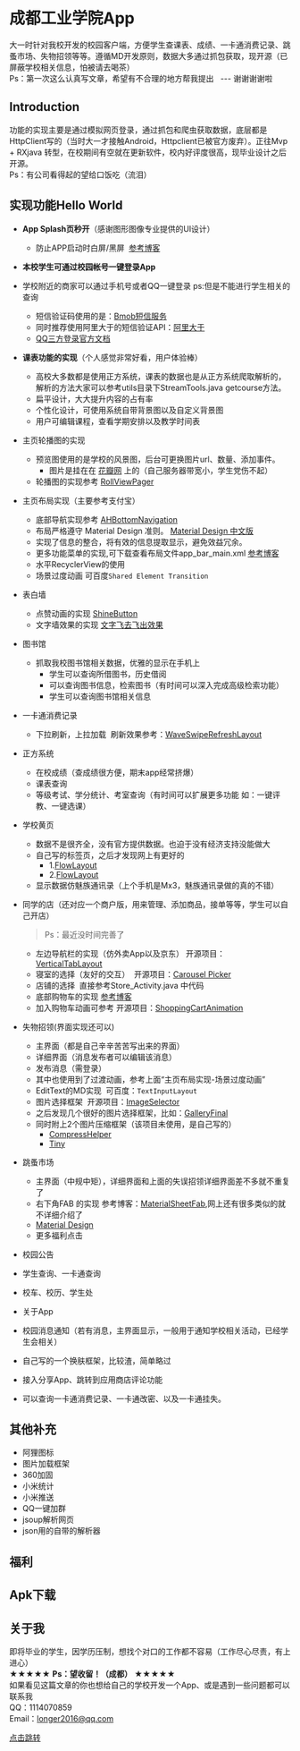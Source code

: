 成都工业学院App
====
大一时针对我校开发的校园客户端，方便学生查课表、成绩、一卡通消费记录、跳蚤市场、失物招领等等。遵循MD开发原则，数据大多通过抓包获取，现开源（已屏蔽学校相关信息，怕被请去喝茶）
<br>Ps：第一次这么认真写文章，希望有不合理的地方帮我提出   --- 谢谢谢谢啦

Introduction
----
功能的实现主要是通过模拟网页登录，通过抓包和爬虫获取数据，底层都是HttpClient写的（当时大一才接触Android，Httpclient已被官方废弃）。正往Mvp + RXjava 转型，在校期间有空就在更新软件，校内好评度很高，现毕业设计之后开源。
<br>Ps：有公司看得起的望给口饭吃（流泪）

实现功能<span id="jump">Hello World</span>  
----
* **App Splash页秒开**（感谢图形图像专业提供的UI设计）
  * 防止APP启动时白屏/黑屏  [参考博客](http://blog.csdn.net/yanzhenjie1003/article/details/52201896)  
  
* **本校学生可通过校园帐号一键登录App**

* 学校附近的商家可以通过手机号或者QQ一键登录 ps:但是不能进行学生相关的查询
  * 短信验证码使用的是：[Bmob短信服务](http://docs.bmob.cn/sms/Android/b_developdoc/doc/index.html) 
  * 同时推荐使用阿里大于的短信验证API：[阿里大于](http://www.alidayu.com/) 
  * [QQ三方登录官方文档](http://wiki.open.qq.com/wiki/QQ%E7%99%BB%E5%BD%95%E5%92%8C%E6%B3%A8%E9%94%80) 
  
  
* **课表功能的实现**（个人感觉非常好看，用户体验棒）
  * 高校大多数都是使用正方系统，课表的数据也是从正方系统爬取解析的，解析的方法大家可以参考utils目录下StreamTools.java getcourse方法。
  * 扁平设计，大大提升内容的占有率  
  * 个性化设计，可使用系统自带背景图以及自定义背景图
  * 用户可编辑课程，查看学期安排以及教学时间表

* 主页轮播图的实现
  * 预览图使用的是学校的风景图，后台可更换图片url、数量、添加事件。
    * 图片是挂在在  [花瓣网](http://huaban.com/)   上的（自己服务器带宽小，学生党伤不起）
  * 轮播图的实现参考 [RollViewPager](https://github.com/Jude95/RollViewPager)


* 主页布局实现（主要参考支付宝）
  * 底部导航实现参考  [AHBottomNavigation](https://github.com/aurelhubert/ahbottomnavigation)
  * 布局严格遵守 Material Design 准则。 [Material Design 中文版](http://wiki.jikexueyuan.com/project/material-design/)
  * 实现了信息的整合，将有效的信息提取显示，避免效益冗余。
  * 更多功能菜单的实现,可下载查看布局文件app_bar_main.xml    [参考博客](http://blog.csdn.net/yanzhenjie1003/article/details/51938425)
  * 水平RecyclerView的使用
  * 场景过度动画 可百度`Shared Element Transition`

* 表白墙
  * 点赞动画的实现 [ShineButton](https://github.com/ChadCSong/ShineButton)
  * 文字墙效果的实现 [文字飞去飞出效果](https://github.com/qiushi123/randomlayout)
  
* 图书馆
  * 抓取我校图书馆相关数据，优雅的显示在手机上
    * 学生可以查询所借图书，历史借阅
    * 可以查询图书信息，检索图书（有时间可以深入完成高级检索功能）
    * 学生可以查询图书馆相关信息
    
* 一卡通消费记录
  * 下拉刷新，上拉加载  刷新效果参考：[WaveSwipeRefreshLayout](https://github.com/recruit-lifestyle/WaveSwipeRefreshLayout)
  
* 正方系统 
  * 在校成绩（查成绩很方便，期末app经常挤爆）
  * 课表查询
  * 等级考试、学分统计、考室查询（有时间可以扩展更多功能  如：一键评教、一键选课）

* 学校黄页
  * 数据不是很齐全，没有官方提供数据。也迫于没有经济支持没能做大
  * 自己写的标签页，之后才发现网上有更好的 
    * 1.[FlowLayout](https://github.com/nex3z/FlowLayout)  
    * 2.[FlowLayout](https://github.com/hongyangAndroid/FlowLayout)
  * 显示数据仿魅族通讯录（上个手机是Mx3，魅族通讯录做的真的不错）

* 同学的店（还对应一个商户版，用来管理、添加商品，接单等等，学生可以自己开店） 
  > Ps：最近没时间完善了
  * 左边导航栏的实现（仿外卖App以及京东） 开源项目：[VerticalTabLayout](https://github.com/qstumn/VerticalTabLayout)
  * 寝室的选择（友好的交互）  开源项目：[Carousel Picker](https://github.com/GoodieBag/CarouselPicker)
  * 店铺的选择  直接参考Store_Activity.java 中代码
  * 底部购物车的实现 [参考博客](http://blog.csdn.net/qq_17766199/article/details/53726062)
  * 加入购物车动画可参考 开源项目：[ShoppingCartAnimation](https://github.com/captain-miao/ShoppingCartAnimation)
 
* 失物招领(界面实现还可以)
  * 主界面（都是自己辛辛苦苦写出来的界面）
  * 详细界面（消息发布者可以编辑该消息）
  * 发布消息（需登录）
  * 其中也使用到了过渡动画，参考上面“主页布局实现-场景过度动画”
  * EditText的MD实现  可百度：`TextInputLayout`
  * 图片选择框架  开源项目：[ImageSelector](https://github.com/YancyYe/ImageSelector) 
   * 之后发现几个很好的图片选择框架，比如：[GalleryFinal](https://github.com/pengjianbo/GalleryFinal)
   * 同时附上2个图片压缩框架（该项目未使用，是自己写的） 
     * [CompressHelper](https://github.com/nanchen2251/CompressHelper)  
     * [Tiny](https://github.com/Sunzxyong/Tiny)


* 跳蚤市场
  * 主界面（中规中矩），详细界面和上面的失误招领详细界面差不多就不重复了
  * 右下角FAB 的实现 参考博客：[MaterialSheetFab](https://github.com/gowong/material-sheet-fab),网上还有很多类似的就不详细介绍了
  * [Material Design](https://github.com/wasabeef/awesome-android-ui)
  * 更多福利点击
 

* 校园公告

* 学生查询、一卡通查询

* 校车、校历、学生处

* 关于App

* 校园消息通知（若有消息，主界面显示，一般用于通知学校相关活动，已经学生会相关）

* 自己写的一个换肤框架，比较渣，简单略过


* 接入分享App、跳转到应用商店评论功能

* 可以查询一卡通消费记录、一卡通改密、以及一卡通挂失。





其他补充
----
* 阿狸图标
* 图片加载框架
* 360加固
* 小米统计
* 小米推送
* QQ一键加群
* jsoup解析网页
* json用的自带的解析器

福利
----

Apk下载
----

关于我
----
即将毕业的学生，因学历压制，想找个对口的工作都不容易（工作尽心尽责，有上进心）   
<br>★★★★★        **Ps：望收留！（成都）**   ★★★★★
<br>如果看见这篇文章的你也想给自己的学校开发一个App、或是遇到一些问题都可以联系我
<br>QQ：1114070859
<br>Email：longer2016@qq.com

[点击跳转](#jump)
